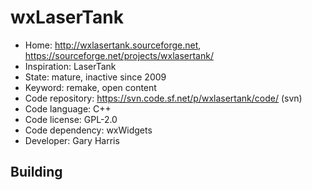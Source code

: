 # wxLaserTank

- Home: http://wxlasertank.sourceforge.net, https://sourceforge.net/projects/wxlasertank/
- Inspiration: LaserTank
- State: mature, inactive since 2009
- Keyword: remake, open content
- Code repository: https://svn.code.sf.net/p/wxlasertank/code/ (svn)
- Code language: C++
- Code license: GPL-2.0
- Code dependency: wxWidgets
- Developer: Gary Harris

## Building
